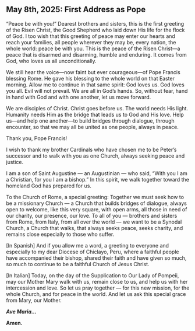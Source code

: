 ## May 8th, 2025: First Address as Pope

“Peace be with you!” Dearest brothers and sisters, this is the first greeting of the Risen Christ, the Good Shepherd who laid down His life for the flock of God. I too wish that this greeting of peace may enter our hearts and reach your families, all people wherever they may be, every nation, the whole world: peace be with you. This is the peace of the Risen Christ—a peace that is disarmed and disarming, humble and enduring. It comes from God, who loves us all unconditionally.

We still hear the voice—now faint but ever courageous—of Pope Francis blessing Rome. He gave his blessing to the whole world on that Easter morning. Allow me to continue in that same spirit: God loves us. God loves you all. Evil will not prevail. We are all in God’s hands. So, without fear, hand in hand with God and with one another, let us move forward.

We are disciples of Christ. Christ goes before us. The world needs His light. Humanity needs Him as the bridge that leads us to God and His love. Help us—and help one another—to build bridges through dialogue, through encounter, so that we may all be united as one people, always in peace.

Thank you, Pope Francis!

I wish to thank my brother Cardinals who have chosen me to be Peter’s successor and to walk with you as one Church, always seeking peace and justice.

I am a son of Saint Augustine — an Augustinian — who said, “With you I am a Christian, for you I am a bishop.” In this spirit, we walk together toward the homeland God has prepared for us.

To the Church of Rome, a special greeting: Together we must seek how to be a missionary Church — a Church that builds bridges of dialogue, always open to welcome, like this very square, with open arms, all those in need of our charity, our presence, our love. To all of you — brothers and sisters from Rome, from Italy, from all over the world — we want to be a Synodal Church, a Church that walks, that always seeks peace, seeks charity, and remains close especially to those who suffer.

\[In Spanish] And if you allow me a word, a greeting to everyone and especially to my dear Diocese of Chiclayo, Peru, where a faithful people have accompanied their bishop, shared their faith and have given so much, so much to continue to be a faithful Church of Jesus Christ.

\[In Italian] Today, on the day of the Supplication to Our Lady of Pompeii, may our Mother Mary walk with us, remain close to us, and help us with her intercession and love. So let us pray together — for this new mission, for the whole Church, and for peace in the world. And let us ask this special grace from Mary, our Mother.


***Ave Maria…***

**Amen.**